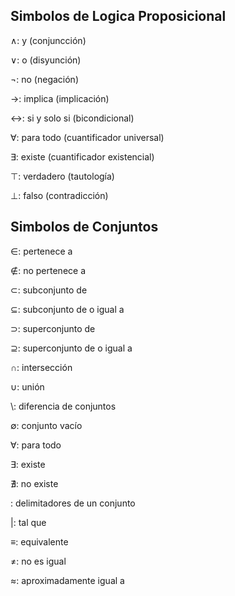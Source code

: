 
## Simbolos de Logica Proposicional

$\land$: y (conjuncción)

$\lor$: o (disyunción)

$\lnot$: no (negación)

$\rightarrow$: implica (implicación)

$\leftrightarrow$: si y solo si (bicondicional)

$\forall$: para todo (cuantificador universal)

$\exists$: existe (cuantificador existencial)

$\top$: verdadero (tautología)

$\bot$: falso (contradicción)


## Simbolos de Conjuntos

$\in$: pertenece a

$\notin$: no pertenece a

$\subset$: subconjunto de

$\subseteq$: subconjunto de o igual a

$\supset$: superconjunto de

$\supseteq$: superconjunto de o igual a

$\cap$: intersección

$\cup$: unión

$\setminus$: diferencia de conjuntos

$\emptyset$: conjunto vacío

$\forall$: para todo

$\exists$: existe

$\nexists$: no existe

${ }$: delimitadores de un conjunto

$|$: tal que

$\equiv$: equivalente

$\neq$: no es igual

$\approx$: aproximadamente igual a